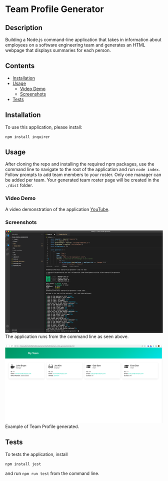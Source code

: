 # Team Profile Generator

## Description
Building a Node.js command-line application that takes in information about employees on a software engineering team and generates an HTML webpage that displays summaries for each person.

## Contents
* [Installation](#Installation)
* [Usage](#Usage)
   * [Video Demo](#Video-Demo)
   * [Screenshots](#Screenshots)
* [Tests](#Tests)

## Installation
To use this application, please install: 
```
npm install inquirer
```
    
## Usage
After cloning the repo and installing the required npm packages, use the command line to navigate to the root of the application and run `node index`.  Follow prompts to add team members to your roster.  Only one manager can be added per team.  Your generated team roster page will be created in the `./dist` folder. 
    
### Video Demo
A video demonstration of the application [YouTube](https://youtu.be/mjaTXvkpAcU).

### Screenshots
![App Screenshot](./assets/images/sc0.png)
The application runs from the command line as seen above.
<br/><br/>
![Output Screenshot](./assets/images/sc1.png)
Example of Team Profile generated.

## Tests
To tests the application, install
```
npm install jest
```
and run `npm run test` from the command line.
